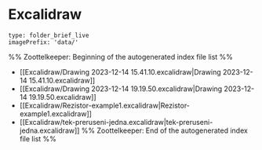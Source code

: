 # Excalidraw

```ccard
type: folder_brief_live
imagePrefix: 'data/'
```
%% Zoottelkeeper: Beginning of the autogenerated index file list  %%
-  [[Excalidraw/Drawing 2023-12-14 15.41.10.excalidraw|Drawing 2023-12-14 15.41.10.excalidraw]]
-  [[Excalidraw/Drawing 2023-12-14 19.19.50.excalidraw|Drawing 2023-12-14 19.19.50.excalidraw]]
-  [[Excalidraw/Rezistor-example1.excalidraw|Rezistor-example1.excalidraw]]
-  [[Excalidraw/tek-preruseni-jedna.excalidraw|tek-preruseni-jedna.excalidraw]]
%% Zoottelkeeper: End of the autogenerated index file list  %%
